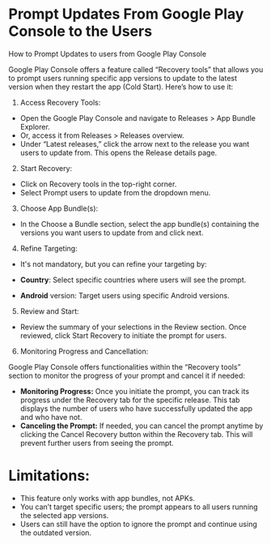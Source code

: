 # Prompt Updates From Google Play Console to the Users
How to Prompt Updates to users from Google Play Console

Google Play Console offers a feature called “Recovery tools” that allows you to prompt users running specific app versions to update to the latest version when they restart the app (Cold Start). Here’s how to use it:

1. Access Recovery Tools:

* Open the Google Play Console and navigate to Releases > App Bundle Explorer.
* Or, access it from Releases > Releases overview.
* Under “Latest releases,” click the arrow next to the release you want users to update from. This opens the Release details page.


2. Start Recovery:

* Click on Recovery tools in the top-right corner.
* Select Prompt users to update from the dropdown menu.


3. Choose App Bundle(s):

* In the Choose a Bundle section, select the app bundle(s) containing the versions you want users to update from and click next.


4. Refine Targeting:

* It's not mandatory, but you can refine your targeting by:

* **Country**: Select specific countries where users will see the prompt.
* **Android** version: Target users using specific Android versions.

5. Review and Start:

* Review the summary of your selections in the Review section.
Once reviewed, click Start Recovery to initiate the prompt for users.

6. Monitoring Progress and Cancellation:

Google Play Console offers functionalities within the “Recovery tools” section to monitor the progress of your prompt and cancel it if needed:

* **Monitoring Progress:** Once you initiate the prompt, you can track its progress under the Recovery tab for the specific release. This tab displays the number of users who have successfully updated the app and who have not.
* **Canceling the Prompt:** If needed, you can cancel the prompt anytime by clicking the Cancel Recovery button within the Recovery tab. This will prevent further users from seeing the prompt.

# Limitations:

* This feature only works with app bundles, not APKs.
* You can’t target specific users; the prompt appears to all users running the selected app versions.
* Users can still have the option to ignore the prompt and continue using the outdated version.

